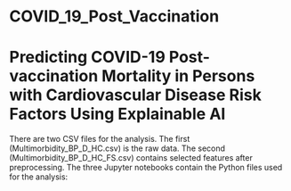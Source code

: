 # COVID_19_Post_Vaccination
# Predicting COVID-19 Post-vaccination Mortality in Persons with Cardiovascular Disease Risk Factors Using Explainable AI
There are two CSV files for the analysis. The first (Multimorbidity_BP_D_HC.csv) is the raw data. The second (Multimorbidity_BP_D_HC_FS.csv) contains selected features after preprocessing.
The three Jupyter notebooks contain the Python files used for the analysis: 
